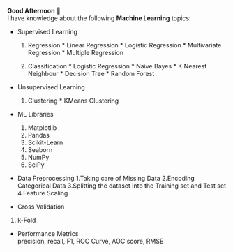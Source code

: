 **Good Afternoon** :pray:
<br>I have knowledge about the following **Machine Learning** topics:
* Supervised Learning
     1. Regression
       * Linear Regression
       * Logistic Regression
       * Multivariate Regression
       * Multiple Regression
       
     2. Classification
       * Logistic Regression
       * Naive Bayes
       * K Nearest Neighbour
       * Decision Tree
       * Random Forest
     
* Unsupervised Learning
     1. Clustering
       * KMeans Clustering
    
* ML Libraries
     1. Matplotlib
     2. Pandas
     3. Scikit-Learn
     4. Seaborn
     5. NumPy
     6. SciPy

* Data Preprocessing
1.Taking care of Missing Data
2.Encoding Categorical Data
3.Splitting the dataset into the Training set and Test set
4.Feature Scaling

* Cross Validation
1. k-Fold

* Performance Metrics
<br>precision, recall, F1, ROC Curve, AOC score, RMSE

